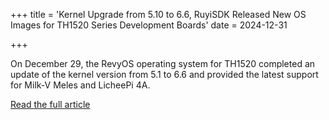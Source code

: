 +++
title = 'Kernel Upgrade from 5.10 to 6.6, RuyiSDK Released New OS Images for TH1520 Series Development Boards'
date = 2024-12-31

+++

On December 29, the RevyOS operating system for TH1520 completed an update of the kernel version from 5.1 to 6.6 and provided the latest support for Milk-V Meles and LicheePi 4A.

[Read the full article](https://mp.weixin.qq.com/s/iVKqprdmaHCylPZAOyKigg)

